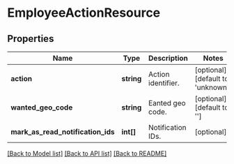 # EmployeeActionResource

## Properties
Name | Type | Description | Notes
------------ | ------------- | ------------- | -------------
**action** | **string** | Action identifier. | [optional] [default to 'unknown']
**wanted_geo_code** | **string** | Eanted geo code. | [optional] [default to '']
**mark_as_read_notification_ids** | **int[]** | Notification IDs. | [optional] 

[[Back to Model list]](../README.md#documentation-for-models) [[Back to API list]](../README.md#documentation-for-api-endpoints) [[Back to README]](../README.md)


